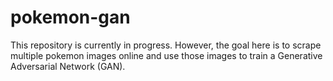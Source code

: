 # pokemon-gan

This repository is currently in progress. However, the goal here is to scrape multiple pokemon images online and use those images to train a Generative Adversarial Network (GAN).